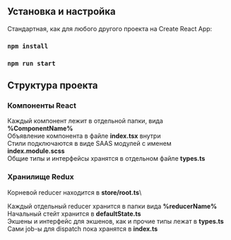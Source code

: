 ## Установка и настройка 

Стандартная, как для любого другого проекта на Create React App:
### `npm install`
### `npm run start`

## Структура проекта

### Компоненты React
Каждый компонент лежит в отдельной папки, вида **%ComponentName%**\
Объявление компонента в файле **index.tsx** внутри\
Стили подключаются в виде SAAS модулей с именем **index.module.scss**\
Общие типы и интерфейсы хранятся в отдельном файле **types.ts**

### Хранилище Redux
Корневой reducer находится в **store/root.ts**\

Каждый отдельный reducer хранится в папки вида **%reducerName%**\
Начальный стейт хранится в **defaultState.ts** \
Экшены и интерфейс для экшенов, как и прочие типы лежат в **types.ts**
Сами job-ы для dispatch пока хранятся в **index.ts**
